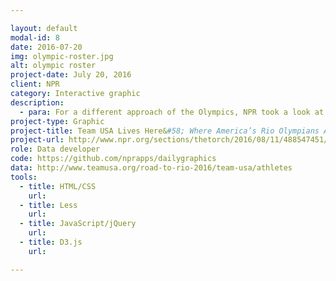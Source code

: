 ```yaml
---

layout: default
modal-id: 8
date: 2016-07-20
img: olympic-roster.jpg
alt: olympic roster
project-date: July 20, 2016
client: NPR
category: Interactive graphic
description:
  - para: For a different approach of the Olympics, NPR took a look at <a href="https://twitter.com/hashtag/TeamUSA?src=hash" target="_blank">#TeamUSA</a> by the numbers.
project-type: Graphic
project-title: Team USA Lives Here&#58; Where America’s Rio Olympians Are From
project-url: http://www.npr.org/sections/thetorch/2016/08/11/488547451/team-usa-lives-here-where-americas-rio-olympians-are-from?utm_campaign=storyshare&utm_source=twitter.com&utm_medium=social
role: Data developer
code: https://github.com/nprapps/dailygraphics
data: http://www.teamusa.org/road-to-rio-2016/team-usa/athletes
tools:
  - title: HTML/CSS
    url:
  - title: Less
    url:
  - title: JavaScript/jQuery
    url:
  - title: D3.js
    url:

---
```

